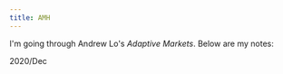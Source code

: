 ```yaml
---
title: AMH
---
```


I'm going through Andrew Lo's *Adaptive Markets*. Below are my notes:

2020/Dec
